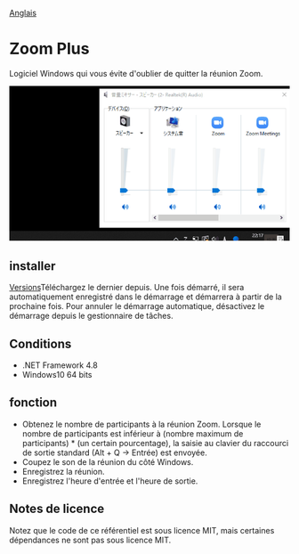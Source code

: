 [Anglais](https://github.com/34j/ZoomCloser/blob/master/README.ar.md)

# Zoom Plus

Logiciel Windows qui vous évite d'oublier de quitter la réunion Zoom.

![Sample Gif](https://github.com/34j/ZoomCloser/blob/master/ExampleFast.gif)

## installer

[Versions](https://github.com/34j/ZoomCloser/releases)Téléchargez le dernier depuis.
Une fois démarré, il sera automatiquement enregistré dans le démarrage et démarrera à partir de la prochaine fois. Pour annuler le démarrage automatique, désactivez le démarrage depuis le gestionnaire de tâches.

## Conditions

-   .NET Framework 4.8
-   Windows10 64 bits

## fonction

-   Obtenez le nombre de participants à la réunion Zoom. Lorsque le nombre de participants est inférieur à (nombre maximum de participants) \* (un certain pourcentage), la saisie au clavier du raccourci de sortie standard (Alt + Q → Entrée) est envoyée.
-   Coupez le son de la réunion du côté Windows.
-   Enregistrez la réunion.
-   Enregistrez l'heure d'entrée et l'heure de sortie.

## Notes de licence

Notez que le code de ce référentiel est sous licence MIT, mais certaines dépendances ne sont pas sous licence MIT.
